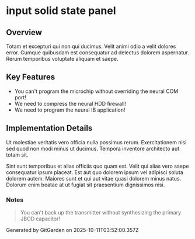 # input solid state panel

## Overview
Totam et excepturi qui non qui ducimus. Velit animi odio a velit dolores error. Cumque quibusdam est consequatur ad delectus dolorem aspernatur. Rerum temporibus voluptate aliquam et saepe.

## Key Features
- You can't program the microchip without overriding the neural COM port!
- We need to compress the neural HDD firewall!
- We need to program the neural IB application!

## Implementation Details
Ut molestiae veritatis vero officia nulla possimus rerum. Exercitationem nisi sed quod non modi minus ut ducimus. Tempora inventore architecto aut totam sit.
 Sint sunt temporibus et alias officiis quo quam est. Velit qui alias vero saepe consequatur ipsum placeat. Est aut quo dolorem ipsum vel adipisci soluta dolorem autem. Maiores sunt et qui aut vitae quasi dolorem minus natus. Dolorum enim beatae at ut fugiat sit praesentium dignissimos nisi.

### Notes
> You can't back up the transmitter without synthesizing the primary JBOD capacitor!

Generated by GitGarden on 2025-10-11T03:52:00.357Z